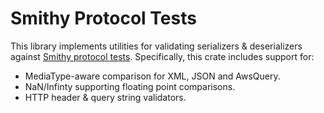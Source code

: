 # Smithy Protocol Tests

This library implements utilities for validating serializers & deserializers
against [Smithy protocol tests](https://awslabs.github.io/smithy/1.0/spec/http-protocol-compliance-tests.html). Specifically, this crate includes support for:

* MediaType-aware comparison for XML, JSON and AwsQuery.
* NaN/Infinty supporting floating point comparisons.
* HTTP header & query string validators.
